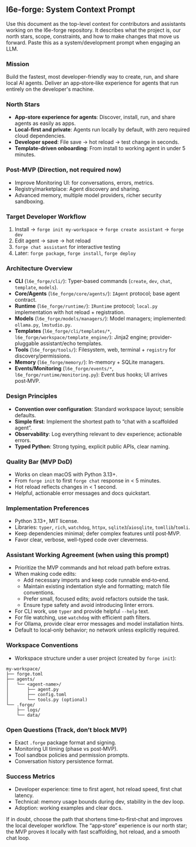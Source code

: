 ## l6e-forge: System Context Prompt

Use this document as the top-level context for contributors and assistants working on the l6e-forge repository. It describes what the project is, our north stars, scope, constraints, and how to make changes that move us forward. Paste this as a system/development prompt when engaging an LLM.

### Mission
Build the fastest, most developer-friendly way to create, run, and share local AI agents. Deliver an app‑store‑like experience for agents that run entirely on the developer's machine.

### North Stars
- **App-store experience for agents**: Discover, install, run, and share agents as easily as apps.
- **Local-first and private**: Agents run locally by default, with zero required cloud dependencies.
- **Developer speed**: File save → hot reload → test change in seconds.
- **Template-driven onboarding**: From install to working agent in under 5 minutes.


### Post-MVP (Direction, not required now)
- Improve Monitoring UI: for conversations, errors, metrics.
- Registry/marketplace: Agent discovery and sharing.
- Advanced memory, multiple model providers, richer security sandboxing.

### Target Developer Workflow
1) Install → `forge init my-workspace` → `forge create assistant` → `forge dev`
2) Edit agent → save → hot reload
3) `forge chat assistant` for interactive testing
4) Later: `forge package`, `forge install`, `forge deploy`

### Architecture Overview
- **CLI** (`l6e_forge/cli/`): Typer-based commands (`create`, `dev`, `chat`, `template`, `models`).
- **Core/Agents** (`l6e_forge/core/agents/`): `IAgent` protocol; base agent contract.
- **Runtime** (`l6e_forge/runtime/`): `IRuntime` protocol; `local.py` implementation with hot reload + registration.
- **Models** (`l6e_forge/models/managers/`): Model managers; implemented: `ollama.py`, `lmstudio.py`.
- **Templates** (`l6e_forge/cli/templates/*`, `l6e_forge/workspace/template_engine/`): Jinja2 engine; provider-pluggable assistant/echo templates.
- **Tools** (`l6e_forge/tools/`): Filesystem, web, terminal + `registry` for discovery/permissions.
- **Memory** (`l6e_forge/memory/`): In-memory + SQLite managers.
- **Events/Monitoring** (`l6e_forge/events/*`, `l6e_forge/runtime/monitoring.py`): Event bus hooks; UI arrives post‑MVP.

### Design Principles
- **Convention over configuration**: Standard workspace layout; sensible defaults.
- **Simple first**: Implement the shortest path to “chat with a scaffolded agent”.
- **Observability**: Log everything relevant to dev experience; actionable errors.
- **Typed Python**: Strong typing, explicit public APIs, clear naming.

### Quality Bar (MVP DoD)
- Works on clean macOS with Python 3.13+.
- From `forge init` to first `forge chat` response in < 5 minutes.
- Hot reload reflects changes in < 1 second.
- Helpful, actionable error messages and docs quickstart.

### Implementation Preferences
- Python 3.13+, MIT license.
- Libraries: `typer`, `rich`, `watchdog`, `httpx`, `sqlite3`/`aiosqlite`, `tomllib`/`tomli`.
- Keep dependencies minimal; defer complex features until post‑MVP.
- Favor clear, verbose, well-typed code over cleverness.

### Assistant Working Agreement (when using this prompt)
- Prioritize the MVP commands and hot reload path before extras.
- When making code edits:
  - Add necessary imports and keep code runnable end‑to‑end.
  - Maintain existing indentation style and formatting; match file conventions.
  - Prefer small, focused edits; avoid refactors outside the task.
  - Ensure type safety and avoid introducing linter errors.
- For CLI work, use `typer` and provide helpful `--help` text.
- For file watching, use `watchdog` with efficient path filters.
- For Ollama, provide clear error messages and model installation hints.
- Default to local‑only behavior; no network unless explicitly required.

### Workspace Conventions
- Workspace structure under a user project (created by `forge init`):
```
my-workspace/
├── forge.toml
├── agents/
│   └── <agent-name>/
│       ├── agent.py
│       ├── config.toml
│       └── tools.py (optional)
└── .forge/
    ├── logs/
    └── data/
```

### Open Questions (Track, don’t block MVP)
- Exact `.forge` package format and signing.
- Monitoring UI timing (phase vs post‑MVP).
- Tool sandbox policies and permission prompts.
- Conversation history persistence format.

### Success Metrics
- Developer experience: time to first agent, hot reload speed, first chat latency.
- Technical: memory usage bounds during dev, stability in the dev loop.
- Adoption: working examples and clear docs.

If in doubt, choose the path that shortens time‑to‑first‑chat and improves the local developer workflow. The “app‑store” experience is our north star; the MVP proves it locally with fast scaffolding, hot reload, and a smooth chat loop.


